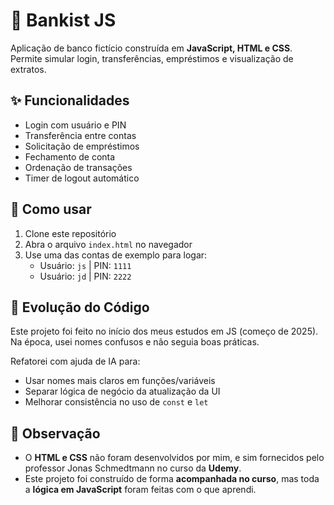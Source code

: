 # 🏦 Bankist JS

Aplicação de banco fictício construída em **JavaScript, HTML e CSS**.  
Permite simular login, transferências, empréstimos e visualização de extratos.

## ✨ Funcionalidades
- Login com usuário e PIN
- Transferência entre contas
- Solicitação de empréstimos
- Fechamento de conta
- Ordenação de transações
- Timer de logout automático

## 🚀 Como usar
1. Clone este repositório  
2. Abra o arquivo `index.html` no navegador  
3. Use uma das contas de exemplo para logar:  
   - Usuário: `js` | PIN: `1111`  
   - Usuário: `jd` | PIN: `2222`  

## 🔄 Evolução do Código
Este projeto foi feito no início dos meus estudos em JS (começo de 2025).  
Na época, usei nomes confusos e não seguia boas práticas.  

Refatorei com ajuda de IA para:  
- Usar nomes mais claros em funções/variáveis  
- Separar lógica de negócio da atualização da UI  
- Melhorar consistência no uso de `const` e `let`  

## 📌 Observação
- O **HTML e CSS** não foram desenvolvidos por mim, e sim fornecidos pelo professor Jonas Schmedtmann no curso da **Udemy**.  
- Este projeto foi construído de forma **acompanhada no curso**, mas toda a **lógica em JavaScript** foram feitas com o que aprendi.  
